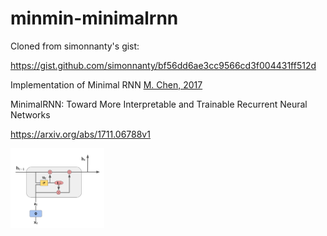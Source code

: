 # minmin-minimalrnn


Cloned from simonnanty's gist:

https://gist.github.com/simonnanty/bf56dd6ae3cc9566cd3f004431ff512d

Implementation of Minimal RNN [M. Chen, 2017](https://arxiv.org/abs/1711.06788v1)

MinimalRNN: Toward More Interpretable and Trainable Recurrent Neural Networks

https://arxiv.org/abs/1711.06788v1

<img src="minimal-rnn.png" style="width:150px;margin:auto" />
